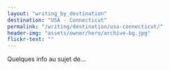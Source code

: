 ```yaml
---
layout: "writing_by_destination"
destination: "USA - Connecticut"
permalink: "/writing/destination/usa-connecticut/"
header-img: "assets/owner/hero/archive-bg.jpg"
flickr-text: ""
---
```


Quelques info au sujet de...